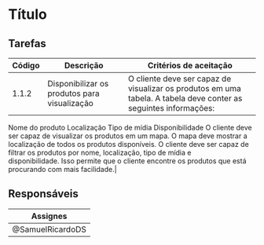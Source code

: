 # Título

## Tarefas

| Código | Descrição                                    | Critérios de aceitação                                                                                           |
| ------ | -------------------------------------------- | ---------------------------------------------------------------------------------------------------------------- |
| 1.1.2  | Disponibilizar os produtos para visualização | O cliente deve ser capaz de visualizar os produtos em uma tabela. A tabela deve conter as seguintes informações: |

Nome do produto
Localização
Tipo de mídia
Disponibilidade
O cliente deve ser capaz de visualizar os produtos em um mapa. O mapa deve mostrar a localização de todos os produtos disponíveis.
O cliente deve ser capaz de filtrar os produtos por nome, localização, tipo de mídia e disponibilidade. Isso permite que o cliente encontre os produtos que está procurando com mais facilidade.|

## Responsáveis

| Assignes         |
| ---------------- |
| @SamuelRicardoDS |
